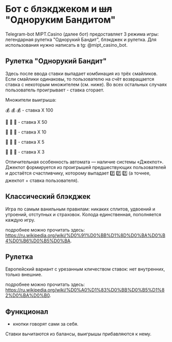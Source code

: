 # Бот с блэкджеком и ~~шл~~ "Одноруким Бандитом"
Telegram-bot MIPT.Casino (далее бот) предоставляет 3 режима игры: легендарная рулетка "Однорукий Бандит", блэкджек и рулетка. Для использования нужно написать в tg: @mipt_casino_bot.

## Рулетка "Однорукий Бандит"
Здесь после ввода ставки выпадает комбинация из трёх смайликов. Если смайлики одинаковы, 
то пользователю на счёт возвращается ставка с некоторым множителем (см. ниже). 
Во всех остальных случаях пользователь проигрывает - ставка сгорает.

Множители выигрыша:

💰 💰 💰 - cтавка X 100

💎 💎 💎 - cтавка X 50

🍋 🍋 🍋 - ставка X 10

🍎 🍎 🍎 - ставка X 5

🍒 🍒 🍒 - ставка X 3

Отличительная особенность автомата — наличие системы «Джекпот». 
Джекпот формируется из проигрышей предшествующих пользователей и достаётся счастливчику, которому выпадает 7️⃣ 7️⃣ 7️⃣ (а точнее, джекпот + ставка пользователя).

## Классический блэкджек
Игра по самым ванильным правилам: никаких сплитов, удвоений и утроений, отступных и страховок. Колода единственная, пополняется каждую игру.

подробнее можно прочитать здесь: https://ru.wikipedia.org/wiki/%D0%91%D0%BB%D1%8D%D0%BA%D0%B4%D0%B6%D0%B5%D0%BA. 

## Рулетка
Европейский вариант с урезанным кличеством ставок: нет внутренних, только внешние.

подробнее можно прочитать здесь: https://ru.wikipedia.org/wiki/%D0%A0%D1%83%D0%BB%D0%B5%D1%82%D0%BA%D0%B0.

## Функционал
- кнопки говорят сами за себя.

Ставки вычитаются из балансы, выигрышы прибавляются к нему.

